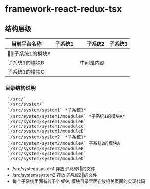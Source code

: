 # framework-react-redux-tsx

## 结构层级

| 当前平台名称    | 子系统1  |  子系统2  | 子系统3 |
| ------------- |:-------:| --------:| ------:|
| 子系统1的模块A  |         |          |        |
| 子系统1的模块B  |         | 中间是内容 |        |
| 子系统1的模块C  |         |          |        |

### 目录结构说明

<pre>
 `/src/`
 `/src/system/`
 `/src/system/system1` *子系统1*
 `/src/system/system1/mouduleA` *子系统1的模块A*
 `/src/system/system1/mouduleB`
 `/src/system/system1/mouduleC`
 `/src/system/system1/mouduleD`
 `/src/system/system2` *子系统1*
 `/src/system/system2/mouduleA` 子系统2的模块A
 `/src/system/system2/mouduleB`
 `/src/system/system2/mouduleC`
 `/src/system/system2/mouduleD`
</pre>

* /src/system/system1 存放*子系统1*的文件
* /src/system/system2 存放*子系统2*的文件
* 每个子系统里面有若干个*模块*, 模块目录里面存放相关页面的实现代码

